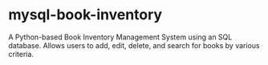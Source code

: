 # mysql-book-inventory
A Python-based Book Inventory Management System using an SQL database.  Allows users to add, edit, delete, and search for books by various criteria.
